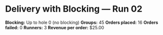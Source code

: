 # Delivery with Blocking — Run 02

**Blocking:** Up to hole 0 (no blocking)
**Groups:** 45
**Orders placed:** 16
**Orders failed:** 0
**Runners:** 3
**Revenue per order:** $25.00